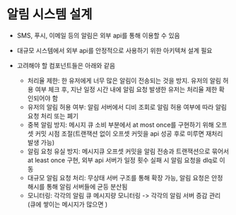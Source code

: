 # 알림 시스템 설계

* SMS, 푸시, 이메일 등의 알림은 외부 api를 통해 이용할 수 있음
* 대규모 시스템에서 외부 api를 안정적으로 사용하기 위한 아키텍쳐 설계 필요

* 고려해야 할 컴포넌트들은 아래와 같음
    * 처리율 제한: 한 유저에게 너무 많은 알림이 전송되는 것을 방지. 유저의 알림 허용 여부 체크 후, 지난 일정 시간 내에 알림 요청 발생한 유저는 처리율 제한 확인되어야 함
    * 유저의 알림 허용 여부: 알림 서버에서 디비 조회로 알림 허용 여부에 따라 알림 요청 처리 또는 폐기
    * 중복 알림 방지: 메시지 큐 소비 부분에서 at most once를 구현하기 위해 오프셋 커밋 시점 조절(트랜잭션 없이 오프셋 커밋을 api 성공 후로 미루면 재처리 발생 가능)
    * 알림 요청 유실 방지: 메시지큐 오프셋 커밋을 알림 전송과 트랜잭션으로 묶어서 at least once 구현, 외부 api 서버가 일정 횟수 실패 시 알림 요청을 dlq로 이동
    * 대규모 알림 요청 처리: 무상태 서버 구조를 통해 확장 가능, 알림 요청은 안정 해시를 통해 알림 서버들에 균등 분산됨
    * 모니터링: 각각의 알림 큐 메시지량 모니터링 -> 각각의 알림 서버 증감 관리 (큐에 쌓이는 메시지가 많으면 )